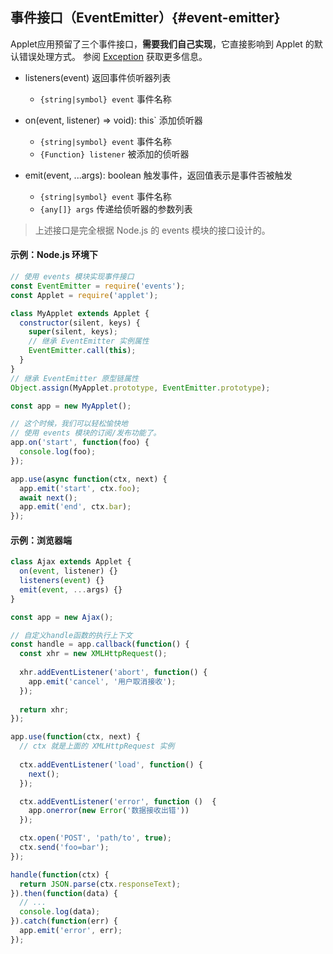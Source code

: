 ## 事件接口（EventEmitter）{#event-emitter}

Applet应用预留了三个事件接口，**需要我们自己实现**，它直接影响到 Applet 的默认错误处理方式。
参阅 [Exception](#exception) 获取更多信息。

* listeners(event) 返回事件侦听器列表
  - `{string|symbol} event` 事件名称


* on(event, listener) => void): this` 添加侦听器
  - `{string|symbol} event` 事件名称
  - `{Function} listener` 被添加的侦听器


* emit(event, ...args): boolean 触发事件，返回值表示是事件否被触发
  - `{string|symbol} event` 事件名称
  - `{any[]} args` 传递给侦听器的参数列表

> 上述接口是完全根据 Node.js 的 events 模块的接口设计的。 

#### 示例：Node.js 环境下

```js
// 使用 events 模块实现事件接口
const EventEmitter = require('events');
const Applet = require('applet');

class MyApplet extends Applet {
  constructor(silent, keys) {
    super(silent, keys);
    // 继承 EventEmitter 实例属性 
    EventEmitter.call(this);
  }
}
// 继承 EventEmitter 原型链属性
Object.assign(MyApplet.prototype, EventEmitter.prototype);

const app = new MyApplet();

// 这个时候，我们可以轻松愉快地
// 使用 events 模块的订阅/发布功能了。
app.on('start', function(foo) {
  console.log(foo);
});

app.use(async function(ctx, next) {
  app.emit('start', ctx.foo);
  await next();
  app.emit('end', ctx.bar);
});
```


#### 示例：浏览器端

```js
class Ajax extends Applet {
  on(event, listener) {}
  listeners(event) {}
  emit(event, ...args) {}
}

const app = new Ajax();

// 自定义handle函数的执行上下文
const handle = app.callback(function() {
  const xhr = new XMLHttpRequest();
  
  xhr.addEventListener('abort', function() {
    app.emit('cancel', '用户取消接收');
  });
  
  return xhr;
});

app.use(function(ctx, next) {
  // ctx 就是上面的 XMLHttpRequest 实例
  
  ctx.addEventListener('load', function() {
    next();
  });

  ctx.addEventListener('error', function ()  {
    app.onerror(new Error('数据接收出错'))
  });

  ctx.open('POST', 'path/to', true);
  ctx.send('foo=bar');
});

handle(function(ctx) {
  return JSON.parse(ctx.responseText);
}).then(function(data) {
  // ... 
  console.log(data);
}).catch(function(err) {
  app.emit('error', err);
});
```